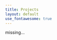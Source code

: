 ```yaml
---
title: Projects
layout: default
use_fontawesome: true
---
```


<div class="col-12 col-sm-8">
    <p class="note">
        missing...
    </p>
</div>
